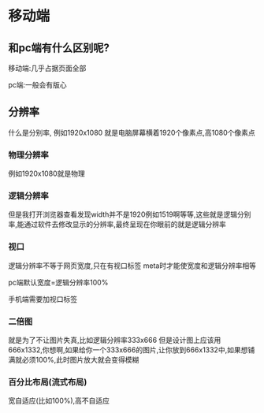 # 移动端

## 和pc端有什么区别呢?

移动端:几乎占据页面全部

pc端:一般会有版心


## 分辨率

什么是分别率, 例如1920x1080 就是电脑屏幕横着1920个像素点,高1080个像素点

### 物理分辨率

例如1920x1080就是物理

### 逻辑分辨率

但是我打开浏览器查看发现width并不是1920例如1519啊等等,这些就是逻辑分别率,能通过软件去修改显示的分辨率,最终呈现在你眼前的就是逻辑分辨率


### 视口

逻辑分辨率不等于网页宽度,只在有视口标签 meta时才能使宽度和逻辑分辨率相等

pc端默认宽度=逻辑分辨率100%

手机端需要加视口标签


### 二倍图

就是为了不让图片失真,比如逻辑分辨率333x666  但是设计图上应该用 666x1332,你想啊,如果给你一个333x666的图片,让你放到666x1332中,如果想铺满就必须100%,此时图片放大就会变得模糊

### 百分比布局(流式布局)

宽自适应(比如100%),高不自适应
